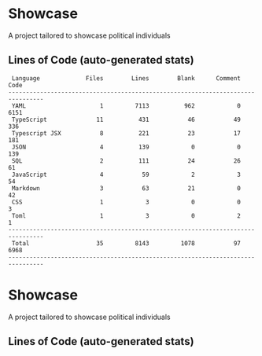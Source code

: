 # Showcase

A project tailored to showcase political individuals

## Lines of Code (auto-generated stats)

```txt<br>--------------------------------------------------------------------------------
 Language             Files        Lines        Blank      Comment         Code
--------------------------------------------------------------------------------
 YAML                     1         7113          962            0         6151
 TypeScript              11          431           46           49          336
 Typescript JSX           8          221           23           17          181
 JSON                     4          139            0            0          139
 SQL                      2          111           24           26           61
 JavaScript               4           59            2            3           54
 Markdown                 3           63           21            0           42
 CSS                      1            3            0            0            3
 Toml                     1            3            0            2            1
--------------------------------------------------------------------------------
 Total                   35         8143         1078           97         6968
--------------------------------------------------------------------------------
```

# Showcase

A project tailored to showcase political individuals

## Lines of Code (auto-generated stats)
